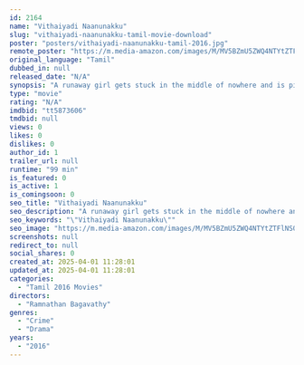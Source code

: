 ```yaml
---
id: 2164
name: "Vithaiyadi Naanunakku"
slug: "vithaiyadi-naanunakku-tamil-movie-download"
poster: "posters/vithaiyadi-naanunakku-tamil-2016.jpg"
remote_poster: "https://m.media-amazon.com/images/M/MV5BZmU5ZWQ4NTYtZTFlNS00ODY4LTk2MDItOWY5YzhlYjcwNWI1XkEyXkFqcGdeQXVyNTI0NTM2NTg@._V1_SX300.jpg"
original_language: "Tamil"
dubbed_in: null
released_date: "N/A"
synopsis: "A runaway girl gets stuck in the middle of nowhere and is picked up by a middle aged stranger. She reluctantly accepts the offer to stay over night as there is no choice. Later she comes to know that he is her mother's ex-boyfrien..."
type: "movie"
rating: "N/A"
imdbid: "tt5873606"
tmdbid: null
views: 0
likes: 0
dislikes: 0
author_id: 1
trailer_url: null
runtime: "99 min"
is_featured: 0
is_active: 1
is_comingsoon: 0
seo_title: "Vithaiyadi Naanunakku"
seo_description: "A runaway girl gets stuck in the middle of nowhere and is picked up by a middle aged stranger. She reluctantly accepts the offer to stay over night as there is no choice. Later she comes to know that he is her mother's ex-boyfrien..."
seo_keywords: "\"Vithaiyadi Naanunakku\""
seo_image: "https://m.media-amazon.com/images/M/MV5BZmU5ZWQ4NTYtZTFlNS00ODY4LTk2MDItOWY5YzhlYjcwNWI1XkEyXkFqcGdeQXVyNTI0NTM2NTg@._V1_SX300.jpg"
screenshots: null
redirect_to: null
social_shares: 0
created_at: 2025-04-01 11:28:01
updated_at: 2025-04-01 11:28:01
categories:
  - "Tamil 2016 Movies"
directors:
  - "Ramnathan Bagavathy"
genres:
  - "Crime"
  - "Drama"
years:
  - "2016"
---
```

